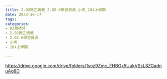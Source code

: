 ```yaml
---
title: 2.02微乙統教_2.02.0學習資源_小考_104上學期
date: 2023-10-17
tags: 
categories:
- 02微積分
- 2.02微乙統教
- 2.02.0學習資源
- 小考
- 104上學期

---
```

https://drive.google.com/drive/folders/1soz9Zmc_EHBGx5UukVSsL8ZGadnuAg8D

